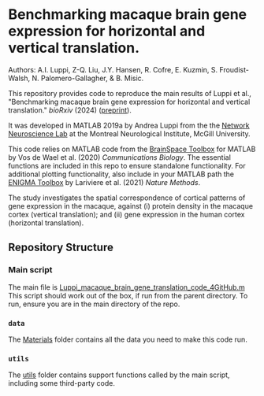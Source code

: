 #  Benchmarking macaque brain gene expression for horizontal and vertical translation.
Authors: A.I. Luppi, Z-Q. Liu,  J.Y. Hansen,  R. Cofre,  E. Kuzmin,  S. Froudist-Walsh, N. Palomero-Gallagher,  & B. Misic.

This repository provides code to reproduce the main results of Luppi et al., "Benchmarking macaque brain gene expression for horizontal and vertical translation." _bioRxiv_ (2024) ([preprint](https://doi.org/10.1101/2024.08.18.608440)).

It was developed in MATLAB 2019a by Andrea Luppi from the the [Network Neuroscience Lab](netneurolab.github.io/) at the Montreal Neurological Institute, McGill University.

This code relies on MATLAB code from the [BrainSpace Toolbox](https://brainspace.readthedocs.io/en/latest/) for MATLAB by Vos de Wael et al. (2020) _Communications Biology_. The essential functions are included in this repo to ensure standalone functionality.
For additional plotting functionality, also include in your MATLAB path the [ENIGMA Toolbox](https://github.com/MICA-MNI/ENIGMA.git) by Lariviere et al. (2021) _Nature Methods_.

The study investigates the spatial correspondence of cortical patterns of gene expression in the macaque, against (i) protein density in the macaque cortex (vertical translation); and (ii) gene expression in the human cortex (horizontal translation).

## Repository Structure
### Main script
The main file is [Luppi_macaque_brain_gene_translation_code_4GitHub.m](Luppi_macaque_brain_gene_translation_code_4GitHub.m)
This script should work out of the box, if run from the parent directory. 
To run, ensure you are in the main directory of the repo.

### `data`
The [Materials](Materials/) folder contains all the data you need to make this code run. 

### `utils`
The [utils](utils/) folder contains support functions called by the main script, including some third-party code.
